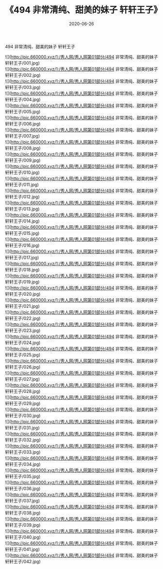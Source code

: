 ﻿---
layout: post
title:  《494 非常清纯、甜美的妹子 轩轩王子》
date:   2020-06-26
img: http://pic.660000.xyz/1:/秀人网/秀人网第01部分/494 非常清纯、甜美的妹子 轩轩王子/000.jpg
categories: [美女, 清纯, 唯美]
---

494 非常清纯、甜美的妹子 轩轩王子

  ![](http://pic.660000.xyz/1:/秀人网/秀人网第01部分/494 非常清纯、甜美的妹子 轩轩王子/001.jpg) <br> ![](http://pic.660000.xyz/1:/秀人网/秀人网第01部分/494 非常清纯、甜美的妹子 轩轩王子/002.jpg) <br> ![](http://pic.660000.xyz/1:/秀人网/秀人网第01部分/494 非常清纯、甜美的妹子 轩轩王子/003.jpg) <br> ![](http://pic.660000.xyz/1:/秀人网/秀人网第01部分/494 非常清纯、甜美的妹子 轩轩王子/004.jpg) <br> ![](http://pic.660000.xyz/1:/秀人网/秀人网第01部分/494 非常清纯、甜美的妹子 轩轩王子/005.jpg) <br> ![](http://pic.660000.xyz/1:/秀人网/秀人网第01部分/494 非常清纯、甜美的妹子 轩轩王子/006.jpg) <br> ![](http://pic.660000.xyz/1:/秀人网/秀人网第01部分/494 非常清纯、甜美的妹子 轩轩王子/007.jpg) <br> ![](http://pic.660000.xyz/1:/秀人网/秀人网第01部分/494 非常清纯、甜美的妹子 轩轩王子/008.jpg) <br> ![](http://pic.660000.xyz/1:/秀人网/秀人网第01部分/494 非常清纯、甜美的妹子 轩轩王子/009.jpg) <br> ![](http://pic.660000.xyz/1:/秀人网/秀人网第01部分/494 非常清纯、甜美的妹子 轩轩王子/010.jpg) <br> ![](http://pic.660000.xyz/1:/秀人网/秀人网第01部分/494 非常清纯、甜美的妹子 轩轩王子/011.jpg) <br> ![](http://pic.660000.xyz/1:/秀人网/秀人网第01部分/494 非常清纯、甜美的妹子 轩轩王子/012.jpg) <br> ![](http://pic.660000.xyz/1:/秀人网/秀人网第01部分/494 非常清纯、甜美的妹子 轩轩王子/013.jpg) <br> ![](http://pic.660000.xyz/1:/秀人网/秀人网第01部分/494 非常清纯、甜美的妹子 轩轩王子/014.jpg) <br> ![](http://pic.660000.xyz/1:/秀人网/秀人网第01部分/494 非常清纯、甜美的妹子 轩轩王子/015.jpg) <br> ![](http://pic.660000.xyz/1:/秀人网/秀人网第01部分/494 非常清纯、甜美的妹子 轩轩王子/016.jpg) <br> ![](http://pic.660000.xyz/1:/秀人网/秀人网第01部分/494 非常清纯、甜美的妹子 轩轩王子/017.jpg) <br> ![](http://pic.660000.xyz/1:/秀人网/秀人网第01部分/494 非常清纯、甜美的妹子 轩轩王子/018.jpg) <br> ![](http://pic.660000.xyz/1:/秀人网/秀人网第01部分/494 非常清纯、甜美的妹子 轩轩王子/019.jpg) <br> ![](http://pic.660000.xyz/1:/秀人网/秀人网第01部分/494 非常清纯、甜美的妹子 轩轩王子/020.jpg) <br> ![](http://pic.660000.xyz/1:/秀人网/秀人网第01部分/494 非常清纯、甜美的妹子 轩轩王子/021.jpg) <br> ![](http://pic.660000.xyz/1:/秀人网/秀人网第01部分/494 非常清纯、甜美的妹子 轩轩王子/022.jpg) <br> ![](http://pic.660000.xyz/1:/秀人网/秀人网第01部分/494 非常清纯、甜美的妹子 轩轩王子/023.jpg) <br> ![](http://pic.660000.xyz/1:/秀人网/秀人网第01部分/494 非常清纯、甜美的妹子 轩轩王子/024.jpg) <br> ![](http://pic.660000.xyz/1:/秀人网/秀人网第01部分/494 非常清纯、甜美的妹子 轩轩王子/025.jpg) <br> ![](http://pic.660000.xyz/1:/秀人网/秀人网第01部分/494 非常清纯、甜美的妹子 轩轩王子/026.jpg) <br> ![](http://pic.660000.xyz/1:/秀人网/秀人网第01部分/494 非常清纯、甜美的妹子 轩轩王子/027.jpg) <br> ![](http://pic.660000.xyz/1:/秀人网/秀人网第01部分/494 非常清纯、甜美的妹子 轩轩王子/028.jpg) <br> ![](http://pic.660000.xyz/1:/秀人网/秀人网第01部分/494 非常清纯、甜美的妹子 轩轩王子/029.jpg) <br> ![](http://pic.660000.xyz/1:/秀人网/秀人网第01部分/494 非常清纯、甜美的妹子 轩轩王子/030.jpg) <br> ![](http://pic.660000.xyz/1:/秀人网/秀人网第01部分/494 非常清纯、甜美的妹子 轩轩王子/031.jpg) <br> ![](http://pic.660000.xyz/1:/秀人网/秀人网第01部分/494 非常清纯、甜美的妹子 轩轩王子/032.jpg) <br> ![](http://pic.660000.xyz/1:/秀人网/秀人网第01部分/494 非常清纯、甜美的妹子 轩轩王子/033.jpg) <br> ![](http://pic.660000.xyz/1:/秀人网/秀人网第01部分/494 非常清纯、甜美的妹子 轩轩王子/034.jpg) <br> ![](http://pic.660000.xyz/1:/秀人网/秀人网第01部分/494 非常清纯、甜美的妹子 轩轩王子/035.jpg) <br> ![](http://pic.660000.xyz/1:/秀人网/秀人网第01部分/494 非常清纯、甜美的妹子 轩轩王子/036.jpg) <br> ![](http://pic.660000.xyz/1:/秀人网/秀人网第01部分/494 非常清纯、甜美的妹子 轩轩王子/037.jpg) <br> ![](http://pic.660000.xyz/1:/秀人网/秀人网第01部分/494 非常清纯、甜美的妹子 轩轩王子/038.jpg) <br> ![](http://pic.660000.xyz/1:/秀人网/秀人网第01部分/494 非常清纯、甜美的妹子 轩轩王子/039.jpg) <br> ![](http://pic.660000.xyz/1:/秀人网/秀人网第01部分/494 非常清纯、甜美的妹子 轩轩王子/040.jpg) <br> ![](http://pic.660000.xyz/1:/秀人网/秀人网第01部分/494 非常清纯、甜美的妹子 轩轩王子/041.jpg) <br> ![](http://pic.660000.xyz/1:/秀人网/秀人网第01部分/494 非常清纯、甜美的妹子 轩轩王子/042.jpg) <br>